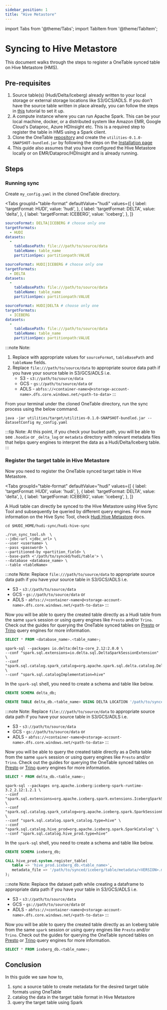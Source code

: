 ```yaml
---
sidebar_position: 1
title: "Hive Metastore"
---
```


import Tabs from '@theme/Tabs';
import TabItem from '@theme/TabItem';

# Syncing to Hive Metastore
This document walks through the steps to register a OneTable synced table on Hive Metastore (HMS).

## Pre-requisites
1. Source table(s) (Hudi/Delta/Iceberg) already written to your local storage or external storage locations like S3/GCS/ADLS. 
   If you don't have the source table written in place already,
   you can follow the steps in [this](/docs/how-to#create-dataset) tutorial to set it up.
2. A compute instance where you can run Apache Spark. This can be your local machine, docker,
   or a distributed system like Amazon EMR, Google Cloud's Dataproc, Azure HDInsight etc.
   This is a required step to register the table in HMS using a Spark client.
3. Clone the OneTable [repository](https://github.com/onetable-io/onetable) and create the
   `utilities-0.1.0-SNAPSHOT-bundled.jar` by following the steps on the [Installation page](/docs/setup) 
4. This guide also assumes that you have configured the Hive Metastore locally or on EMR/Dataproc/HDInsight
   and is already running.

## Steps
### Running sync
Create `my_config.yaml` in the cloned OneTable directory.

<Tabs
groupId="table-format"
defaultValue="hudi"
values={[
{ label: 'targetFormat: HUDI', value: 'hudi', },
{ label: 'targetFormat: DELTA', value: 'delta', },
{ label: 'targetFormat: ICEBERG', value: 'iceberg', },
]}
>
<TabItem value="hudi">

```yaml md title="yaml"
sourceFormat: DELTA|ICEBERG # choose only one
targetFormats:
  - HUDI
datasets:
  -
    tableBasePath: file:///path/to/source/data
    tableName: table_name
    partitionSpec: partitionpath:VALUE
```

</TabItem>
<TabItem value="delta">

```yaml md title="yaml"
sourceFormat: HUDI|ICEBERG # choose only one
targetFormats:
  - DELTA
datasets:
  -
    tableBasePath: file:///path/to/source/data
    tableName: table_name
    partitionSpec: partitionpath:VALUE
```

</TabItem>
<TabItem value="iceberg">

```yaml md title="yaml"
sourceFormat: HUDI|DELTA # choose only one
targetFormats:
  - ICEBERG
datasets:
  -
    tableBasePath: file:///path/to/source/data
    tableName: table_name
    partitionSpec: partitionpath:VALUE
```

</TabItem>
</Tabs>

:::note Note:
1. Replace with appropriate values for `sourceFormat`, `tableBasePath` and `tableName` fields.
2. Replace `file:///path/to/source/data` to appropriate source data path
   if you have your source table in S3/GCS/ADLS i.e. 
    * S3 - `s3://path/to/source/data` 
    * GCS - `gs://path/to/source/data` or
    * ADLS - `abfss://<container-name>@<storage-account-name>.dfs.core.windows.net/<path-to-data>`
:::

From your terminal under the cloned OneTable directory, run the sync process using the below command.
```shell md title="shell"
java -jar utilities/target/utilities-0.1.0-SNAPSHOT-bundled.jar --datasetConfig my_config.yaml
```

:::tip Note:
At this point, if you check your bucket path, you will be able to see `.hoodie` or `_delta_log` or `metadata`
directory with relevant metadata files that helps query engines to interpret the data as a Hudi/Delta/Iceberg table.
:::

### Register the target table in Hive Metastore 
Now you need to register the OneTable synced target table in Hive Metastore.  

<Tabs
groupId="table-format"
defaultValue="hudi"
values={[
{ label: 'targetFormat: HUDI', value: 'hudi', },
{ label: 'targetFormat: DELTA', value: 'delta', },
{ label: 'targetFormat: ICEBERG', value: 'iceberg', },
]}
>
<TabItem value="hudi">

A Hudi table can directly be synced to the Hive Metastore using Hive Sync Tool 
and subsequently be queried by different query engines. For more information on the Hive Sync Tool, check 
[Hudi Hive Metastore](https://hudi.apache.org/docs/syncing_metastore) docs.

```shell md title="shell"
cd $HUDI_HOME/hudi-sync/hudi-hive-sync

./run_sync_tool.sh  \
--jdbc-url <jdbc_url> \
--user <username> \
--pass <password> \
--partitioned-by <partition_field> \
--base-path <'/path/to/synced/hudi/table'> \
--database <database_name> \
--table <tableName>
```

:::note Note:
Replace `file:///path/to/source/data` to appropriate source data path
if you have your source table in S3/GCS/ADLS i.e.
* S3 - `s3://path/to/source/data`
* GCS - `gs://path/to/source/data` or
* ADLS - `abfss://<container-name>@<storage-account-name>.dfs.core.windows.net/<path-to-data>`
:::


Now you will be able to query the created table directly as a Hudi table from the same `spark` session or
using query engines like `Presto` and/or `Trino`. Check out the guides for querying the OneTable synced tables on
[Presto](/docs/presto) or [Trino](/docs/trino) query engines for more information.

```sql md title="sql"
SELECT * FROM <database_name>.<table_name>;
```

</TabItem>
<TabItem value="delta">

```shell md title="shell"
spark-sql --packages io.delta:delta-core_2.12:2.0.0 \
--conf "spark.sql.extensions=io.delta.sql.DeltaSparkSessionExtension" \
--conf "spark.sql.catalog.spark_catalog=org.apache.spark.sql.delta.catalog.DeltaCatalog" \
--conf "spark.sql.catalogImplementation=hive"
```

In the `spark-sql` shell, you need to create a schema and table like below.

```sql md title="sql"
CREATE SCHEMA delta_db;

CREATE TABLE delta_db.<table_name> USING DELTA LOCATION '/path/to/synced/delta/table';
```

:::note Note:
Replace `file:///path/to/source/data` to appropriate source data path
if you have your source table in S3/GCS/ADLS i.e. 
* S3 - `s3://path/to/source/data`
* GCS - `gs://path/to/source/data` or
* ADLS - `abfss://<container-name>@<storage-account-name>.dfs.core.windows.net/<path-to-data>`
:::

Now you will be able to query the created table directly as a Delta table from the same `spark` session or
using query engines like `Presto` and/or `Trino`. Check out the guides for querying the OneTable synced tables on
[Presto](/docs/presto) or [Trino](/docs/trino) query engines for more information.

```sql md title="sql"
SELECT * FROM delta_db.<table_name>;
```

</TabItem>
<TabItem value="iceberg">

```shell md title="shell"
spark-sql --packages org.apache.iceberg:iceberg-spark-runtime-3.2_2.12:1.2.1 \
--conf "spark.sql.extensions=org.apache.iceberg.spark.extensions.IcebergSparkSessionExtensions" \
--conf "spark.sql.catalog.spark_catalog=org.apache.iceberg.spark.SparkSessionCatalog" \
--conf "spark.sql.catalog.spark_catalog.type=hive" \
--conf "spark.sql.catalog.hive_prod=org.apache.iceberg.spark.SparkCatalog" \
--conf "spark.sql.catalog.hive_prod.type=hive"
```

In the `spark-sql` shell, you need to create a schema and table like below.

```sql md title="sql"
CREATE SCHEMA iceberg_db;

CALL hive_prod.system.register_table(
   table => 'hive_prod.iceberg_db.<table_name>',
   metadata_file => '/path/to/synced/iceberg/table/metadata/<VERSION>.metadata.json'
);

```

:::note Note:
Replace the dataset path while creating a dataframe to appropriate data path if you have your table
in S3/GCS/ADLS i.e. 
* S3 - `s3://path/to/source/data`
* GCS - `gs://path/to/source/data` or
* ADLS - `abfss://<container-name>@<storage-account-name>.dfs.core.windows.net/<path-to-data>`
:::

Now you will be able to query the created table directly as an Iceberg table from the same `spark` session or
using query engines like `Presto` and/or `Trino`. Check out the guides for querying the OneTable synced tables on
[Presto](/docs/presto) or [Trino](/docs/trino) query engines for more information.

```sql md title="sql"
SELECT * FROM iceberg_db.<table_name>;
```

</TabItem>
</Tabs>

## Conclusion
In this guide we saw how to,
1. sync a source table to create metadata for the desired target table formats using OneTable
2. catalog the data in the target table format in Hive Metastore
3. query the target table using Spark

